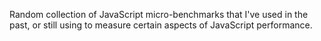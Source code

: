 Random collection of JavaScript micro-benchmarks that I've used
in the past, or still using to measure certain aspects of 
JavaScript performance.
